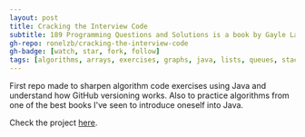 ```yaml
---
layout: post
title: Cracking the Interview Code
subtitle: 189 Programming Questions and Solutions is a book by Gayle Laakmann.
gh-repo: ronelzb/cracking-the-interview-code
gh-badge: [watch, star, fork, follow]
tags: [algorithms, arrays, exercises, graphs, java, lists, queues, stacks, strings, trees]
---
```


First repo made to sharpen algorithm code exercises using Java and understand how GitHub versioning works. Also to practice algorithms from one of the best books I've seen to introduce oneself into Java.

Check the project [here](https://github.com/ronelzb/cracking-the-interview-code/).
